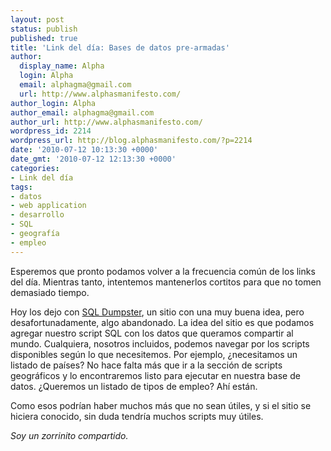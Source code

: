 ```yaml
---
layout: post
status: publish
published: true
title: 'Link del día: Bases de datos pre-armadas'
author:
  display_name: Alpha
  login: Alpha
  email: alphagma@gmail.com
  url: http://www.alphasmanifesto.com/
author_login: Alpha
author_email: alphagma@gmail.com
author_url: http://www.alphasmanifesto.com/
wordpress_id: 2214
wordpress_url: http://blog.alphasmanifesto.com/?p=2214
date: '2010-07-12 10:13:30 +0000'
date_gmt: '2010-07-12 12:13:30 +0000'
categories:
- Link del día
tags:
- datos
- web application
- desarrollo
- SQL
- geografía
- empleo
---
```


Esperemos que pronto podamos volver a la frecuencia común de los links del día. Mientras tanto, intentemos mantenerlos cortitos para que no tomen demasiado tiempo.

Hoy los dejo con [SQL Dumpster](http://www.sqldumpster.com/), un sitio con una muy buena idea, pero desafortunadamente, algo abandonado. La idea del sitio es que podamos agregar nuestro script SQL con los datos que queramos compartir al mundo. Cualquiera, nosotros incluidos, podemos navegar por los scripts disponibles según lo que necesitemos. Por ejemplo,  ¿necesitamos un listado de países? No hace falta más que ir a la sección de scripts geográficos y lo encontraremos listo para ejecutar en nuestra base de datos.  ¿Queremos un listado de tipos de empleo? Ahí están.

Como esos podrían haber muchos más que no sean útiles, y si el sitio se hiciera conocido, sin duda tendría muchos scripts muy útiles.

_Soy un zorrinito compartido._
